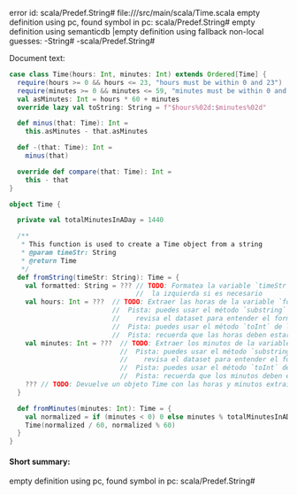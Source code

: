 error id: scala/Predef.String#
file://<WORKSPACE>/src/main/scala/Time.scala
empty definition using pc, found symbol in pc: scala/Predef.String#
empty definition using semanticdb
|empty definition using fallback
non-local guesses:
	 -String#
	 -scala/Predef.String#

Document text:

```scala
case class Time(hours: Int, minutes: Int) extends Ordered[Time] {
  require(hours >= 0 && hours <= 23, "hours must be within 0 and 23")
  require(minutes >= 0 && minutes <= 59, "minutes must be within 0 and 59")
  val asMinutes: Int = hours * 60 + minutes
  override lazy val toString: String = f"$hours%02d:$minutes%02d"

  def minus(that: Time): Int =
    this.asMinutes - that.asMinutes

  def -(that: Time): Int =
    minus(that)

  override def compare(that: Time): Int =
    this - that
}

object Time {

  private val totalMinutesInADay = 1440

  /**
   * This function is used to create a Time object from a string
   * @param timeStr: String
   * @return Time
   */
  def fromString(timeStr: String): Time = {
    val formatted: String = ??? // TODO: Formatea la variable `timeStr` para que tenga 4 caracteres, añadiendo ceros a
                                //  la izquierda si es necesario
    val hours: Int = ???  // TODO: Extraer las horas de la variable `formatted`, que es un String de 4 caracteres: HHMM
                          //  Pista: puedes usar el método `substring` de la clase String,
                          //    revisa el dataset para entender el formato de la variable
                          //  Pista: puedes usar el método `toInt` de la clase String
                          //  Pista: recuerda que las horas deben estar entre 0 y 23
    val minutes: Int = ???  // TODO: Extraer los minutos de la variable `formatted`, que es un String de 4 caracteres: HHMM
                            //  Pista: puedes usar el método `substring` de la clase String,
                            //    revisa el dataset para entender el formato de la variable
                            //  Pista: puedes usar el método `toInt` de la clase String
                            //  Pista: recuerda que los minutos deben estar entre 0 y 59
    ??? // TODO: Devuelve un objeto Time con las horas y minutos extraídos
  }

  def fromMinutes(minutes: Int): Time = {
    val normalized = if (minutes < 0) 0 else minutes % totalMinutesInADay
    Time(normalized / 60, normalized % 60)
  }
}
```

#### Short summary: 

empty definition using pc, found symbol in pc: scala/Predef.String#